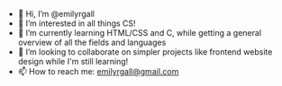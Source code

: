- 👋 Hi, I’m @emilyrgall
- 👀 I’m interested in all things CS!
- 🌱 I’m currently learning HTML/CSS and C, while getting a general overview of all the fields and languages
- 💞️ I’m looking to collaborate on simpler projects like frontend website design while I'm still learning!
- 📫 How to reach me: emilyrgall@gmail.com

<!---
emilyrgall/emilyrgall is a ✨ special ✨ repository because its `README.md` (this file) appears on your GitHub profile.
You can click the Preview link to take a look at your changes.
--->
